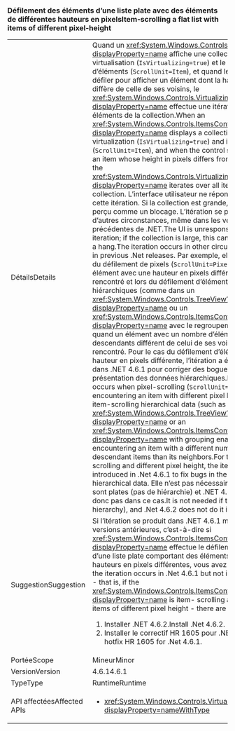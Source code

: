 ### <a name="item-scrolling-a-flat-list-with-items-of-different-pixel-height"></a><span data-ttu-id="8906c-101">Défilement des éléments d’une liste plate avec des éléments de différentes hauteurs en pixels</span><span class="sxs-lookup"><span data-stu-id="8906c-101">Item-scrolling a flat list with items of different pixel-height</span></span>

|   |   |
|---|---|
|<span data-ttu-id="8906c-102">Détails</span><span class="sxs-lookup"><span data-stu-id="8906c-102">Details</span></span>|<span data-ttu-id="8906c-103">Quand un <xref:System.Windows.Controls.ItemsControl?displayProperty=name> affiche une collection avec la virtualisation (<code>IsVirtualizing=true</code>) et le défilement d’éléments (<code>ScrollUnit=Item</code>), et quand le contrôle fait défiler pour afficher un élément dont la hauteur en pixels diffère de celle de ses voisins, le <xref:System.Windows.Controls.VirtualizingStackPanel?displayProperty=name> effectue une itération sur tous les éléments de la collection.</span><span class="sxs-lookup"><span data-stu-id="8906c-103">When an <xref:System.Windows.Controls.ItemsControl?displayProperty=name> displays a collection using virtualization (<code>IsVirtualizing=true</code>) and item- scrolling (<code>ScrollUnit=Item</code>), and when the control scrolls to display an item whose height in pixels differs from its neighbors, the <xref:System.Windows.Controls.VirtualizingStackPanel?displayProperty=name> iterates over all items in the collection.</span></span> <span data-ttu-id="8906c-104">L’interface utilisateur ne répond plus pendant cette itération. Si la collection est grande, cela peut être perçu comme un blocage. L’itération se produit dans d’autres circonstances, même dans les versions précédentes de .NET.</span><span class="sxs-lookup"><span data-stu-id="8906c-104">The UI is unresponsive during this iteration; if the collection is large, this can be perceived as a hang.The iteration occurs in other circumstances, even in previous .Net releases.</span></span> <span data-ttu-id="8906c-105">Par exemple, elle se produit lors du défilement de pixels (<code>ScrollUnit=Pixel</code>) quand un élément avec une hauteur en pixels différente est rencontré et lors du défilement d’éléments de données hiérarchiques (comme dans un <xref:System.Windows.Controls.TreeView?displayProperty=name> ou un <xref:System.Windows.Controls.ItemsControl?displayProperty=name> avec le regroupement activé) quand un élément avec un nombre d’éléments descendants différent de celui de ses voisins est rencontré. Pour le cas du défilement d’éléments et d’une hauteur en pixels différente, l’itération a été introduite dans .NET 4.6.1 pour corriger des bogues dans la présentation des données hiérarchiques.</span><span class="sxs-lookup"><span data-stu-id="8906c-105">For example, it occurs when pixel-scrolling (<code>ScrollUnit=Pixel</code>) upon encountering an item with different pixel height, and when item-scrolling hierarchical data (such as a <xref:System.Windows.Controls.TreeView?displayProperty=name> or an <xref:System.Windows.Controls.ItemsControl?displayProperty=name> with grouping enabled) upon encountering an item with a different number of descendant items than its neighbors.For the case of item-scrolling and different pixel height, the iteration was introduced in .Net 4.6.1 to fix bugs in the layout of hierarchical data.</span></span>  <span data-ttu-id="8906c-106">Elle n’est pas nécessaire si les données sont plates (pas de hiérarchie) et .NET 4.6.2 ne l’effectue donc pas dans ce cas.</span><span class="sxs-lookup"><span data-stu-id="8906c-106">It is not needed if the data is flat (no hierarchy), and .Net 4.6.2 does not do it in that case.</span></span>|
|<span data-ttu-id="8906c-107">Suggestion</span><span class="sxs-lookup"><span data-stu-id="8906c-107">Suggestion</span></span>|<span data-ttu-id="8906c-108">Si l’itération se produit dans .NET 4.6.1 mais pas dans les versions antérieures, c’est-à-dire si <xref:System.Windows.Controls.ItemsControl?displayProperty=name> effectue le défilement d’éléments d’une liste plate comportant des éléments avec des hauteurs en pixels différentes, vous avez deux solutions :</span><span class="sxs-lookup"><span data-stu-id="8906c-108">If the iteration occurs in .Net 4.6.1 but not in earlier releases - that is, if the <xref:System.Windows.Controls.ItemsControl?displayProperty=name> is item- scrolling a flat list with items of different pixel height - there are two remedies:</span></span><ol><li><span data-ttu-id="8906c-109">Installer .NET 4.6.2.</span><span class="sxs-lookup"><span data-stu-id="8906c-109">Install .Net 4.6.2.</span></span></li><li><span data-ttu-id="8906c-110">Installer le correctif HR 1605 pour .NET 4.6.1.</span><span class="sxs-lookup"><span data-stu-id="8906c-110">Install hotfix HR 1605 for .Net 4.6.1.</span></span></li></ol>|
|<span data-ttu-id="8906c-111">Portée</span><span class="sxs-lookup"><span data-stu-id="8906c-111">Scope</span></span>|<span data-ttu-id="8906c-112">Mineur</span><span class="sxs-lookup"><span data-stu-id="8906c-112">Minor</span></span>|
|<span data-ttu-id="8906c-113">Version</span><span class="sxs-lookup"><span data-stu-id="8906c-113">Version</span></span>|<span data-ttu-id="8906c-114">4.6.1</span><span class="sxs-lookup"><span data-stu-id="8906c-114">4.6.1</span></span>|
|<span data-ttu-id="8906c-115">Type</span><span class="sxs-lookup"><span data-stu-id="8906c-115">Type</span></span>|<span data-ttu-id="8906c-116">Runtime</span><span class="sxs-lookup"><span data-stu-id="8906c-116">Runtime</span></span>|
|<span data-ttu-id="8906c-117">API affectées</span><span class="sxs-lookup"><span data-stu-id="8906c-117">Affected APIs</span></span>|<ul><li><xref:System.Windows.Controls.VirtualizingStackPanel?displayProperty=nameWithType></li></ul>|

